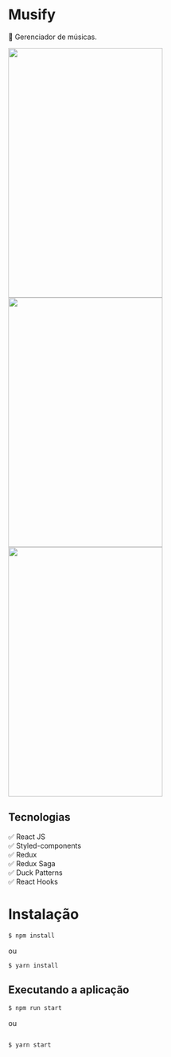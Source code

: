 #  Musify
:green_heart: Gerenciador de músicas.

<p float="left">
  <img src="https://i.imgur.com/IBdmKwL.png" width="310" height="500"/>
  <img src="https://i.imgur.com/pj3Bm4b.png" width="310" height="500"/>
  <img src="https://i.imgur.com/DmgmK2X.png" width="310" height="500"/>
</p>

## Tecnologias

:white_check_mark: React JS\
:white_check_mark: Styled-components\
:white_check_mark: Redux\
:white_check_mark: Redux Saga\
:white_check_mark: Duck Patterns\
:white_check_mark: React Hooks

# Instalação

```bash
$ npm install
```
ou
```
$ yarn install
```

## Executando a aplicação

```bash
$ npm run start
```
ou
```

$ yarn start
```
